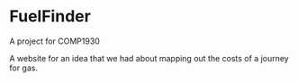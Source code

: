 # FuelFinder
A project for COMP1930

A website for an idea that we had about mapping out the costs of a journey for gas.
